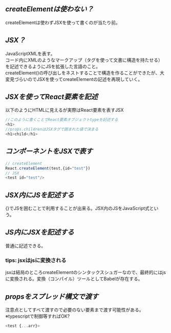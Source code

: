 ## ***createElementは使わない？***
createElementは使わずJSXを使って書くのが当たり前。

## ***JSX？***
JavaScriptXMLを表す。  
コード内にXMLのようなマークアップ（タグを使って文書に構造を持たせる）を記述できるようにJSを拡張した言語のこと。  
createElement()の呼び出しをネストすることで構造を作ることができたが、大変見づらいのでJSXを使ってcreateElementの記述を再現していく。

## ***JSXを使ってReact要素を記述***
以下のようにHTMLに見えるが実際はReact要素を表すJSX
```ts
//このように書くことでReact要素オブジェクトtypeを記述する
<h1> 
//props.childrenはJSXタグで囲まれた値で決まる
<h1>child</h1>
```

## ***コンポーネントをJSXで表す***
```ts
// createElement
React.createElement(test,{id="test"}) 
// JSX
<test id="test"/>
```

## ***JSX内にJSを記述する***
{}でJSを囲むことで利用することが出来る。JSX内のJSをJavaScript式という。

## ***JS内にJSXを記述する***
普通に記述できる。

### tips: jsxはjsに変換される
jsxは結局のところcreateElementのシンタックスシュガーなので、最終的にはjsに変換される。変換（コンパイル）ツールとしてBabelが存在する。

## ***propsをスプレッド構文で渡す***
注意点としてすべて渡すので必要のない要素まで渡す可能性がある。
※typescriptで制御等すればOK?
```ts
<test {...arr}>
```
